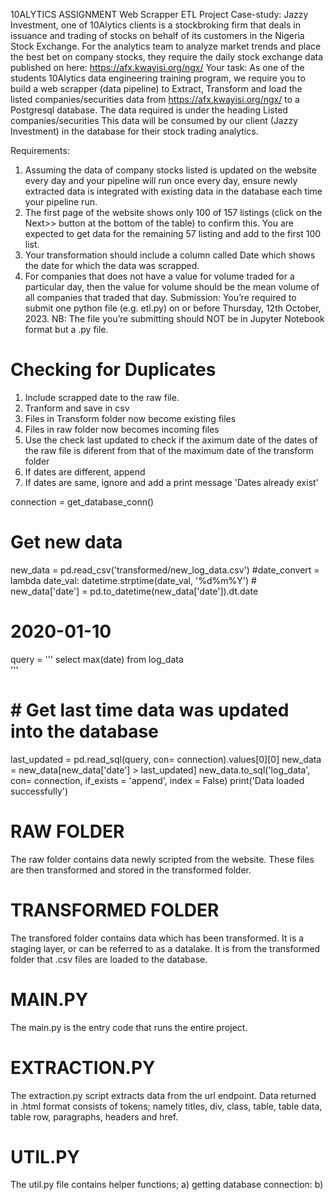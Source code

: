 
10ALYTICS ASSIGNMENT
Web Scrapper ETL Project Case-study:
 Jazzy Investment, one of 10Alytics clients is a stockbroking firm that deals in issuance and trading of stocks on behalf of its customers in the Nigeria Stock Exchange. For the analytics team to analyze market trends and place the best bet on company stocks, they require the daily stock exchange data published on here: https://afx.kwayisi.org/ngx/ 
Your task: As one of the students 10Alytics data engineering training program, we require you to build a web scrapper (data pipeline) to Extract, Transform and load the listed companies/securities data from https://afx.kwayisi.org/ngx/  to a Postgresql database. The data required is under the heading Listed companies/securities This data will be consumed by our client (Jazzy Investment) in the database for their stock trading analytics. 

Requirements: 
1. Assuming the data of company stocks listed is updated on the website every day and your pipeline will run once every day, ensure newly extracted data is integrated with existing data in the database each time your pipeline run. 
2. The first page of the website shows only 100 of 157 listings (click on the Next>> button at the bottom of the table) to confirm this. You are expected to get data for the remaining 57 listing and add to the first 100 list. 
3. Your transformation should include a column called Date which shows the date for which the data was scrapped. 
4. For companies that does not have a value for volume traded for a particular day, then the value for volume should be the mean volume of all companies that traded that day. 
Submission: You’re required to submit one python file (e.g. etl.py) on or before Thursday, 12th October, 2023. NB: The file you’re submitting should NOT be in Jupyter Notebook format but a .py file.

# Checking for Duplicates
1) Include scrapped date to the raw file.
2) Tranform and save in csv
3) Files in Transform folder now become existing files
4) Files in raw folder now becomes incoming files
5) Use the check last updated to check if the aximum date of the dates of the raw file is diferent from that of the maximum date of the transform folder
6) If dates are different, append
7) If dates are same, ignore and add a print message 'Dates already exist'

connection = get_database_conn()
# Get new data
new_data = pd.read_csv('transformed/new_log_data.csv')
#date_convert = lambda date_val: datetime.strptime(date_val, '%d%m%Y')                 #
new_data['date'] = pd.to_datetime(new_data['date']).dt.date

# 2020-01-10 
query = '''
select max(date) from log_data   
'''

# # Get last time data was updated into the database
last_updated = pd.read_sql(query, con= connection).values[0][0]
new_data = new_data[new_data['date'] > last_updated]
new_data.to_sql('log_data', con= connection, if_exists = 'append', index = False)
print('Data loaded successfully')


# RAW FOLDER 
The raw folder contains data newly scripted from the website. These files are then transformed and stored in the transformed folder.

# TRANSFORMED FOLDER
The transfored folder contains data which has been transformed. It is a staging layer, or can be referred to as a datalake. It is from the transformed folder that .csv files are loaded to the database.

# MAIN.PY
The main.py is the entry code that runs the entire project.

# EXTRACTION.PY
The extraction.py script extracts data from the url endpoint. Data returned in .html format consists of tokens; namely titles, div, class, table, table data, table row, paragraphs, headers and href.

# UTIL.PY
The util.py file contains helper functions;
a) getting database connection: 
b) 


# 
